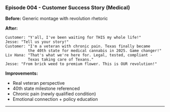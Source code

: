 ### Episode 004 - Customer Success Story (Medical)
**Before:**
Generic montage with revolution rhetoric

**After:**
```
Customer: "Y'all, I've been waiting for THIS my whole life!"
Jesse: "Tell us your story!"
Customer: "I'm a veteran with chronic pain. Texas finally became
          the 40th state for medical cannabis in 2025. Game changer!"
Liv Hana: "That's what we're here for. Legal, tested, compliant -
          Texas taking care of Texans."
Jesse: "From brick weed to premium flower. This is OUR revolution!"
```

**Improvements:**
- Real veteran perspective
- 40th state milestone referenced
- Chronic pain (newly qualified condition)
- Emotional connection + policy education

---
